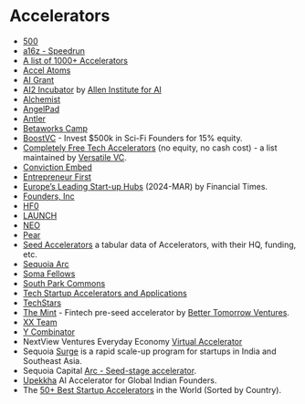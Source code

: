 # Accelerators

- [500](https://500.co)
- [a16z - Speedrun](https://a16z.com/games/speedrun/)
- [A list of 1000+ Accelerators](https://app.folk.app/shared/All-accelerators-rw0kuUNqtzl6j6dDQquoZTYF6MFKIQHo)
- [Accel Atoms](https://atoms.accel.com/)
- [AI Grant](https://aigrant.com)
- [AI2 Incubator](https://www.ai2incubator.com) by [Allen Institute for AI](https://allenai.org)
- [Alchemist](https://www.alchemistaccelerator.com)
- [AngelPad](https://angelpad.com)
- [Antler](https://www.antler.co)
- [Betaworks Camp](https://www.betaworks.com/camp)
- [BoostVC](https://www.boost.vc) - Invest $500k in Sci-Fi Founders for 15% equity.
- [Completely Free Tech Accelerators](https://versatilevc.com/free/accelerators/) (no equity, no cash cost) - a list maintained by [Versatile VC](https://versatilevc.com).
- [Conviction Embed](https://embed.conviction.com)
- [Entrepreneur First](https://www.joinef.com)
- [Europe’s Leading Start-up Hubs](https://rankings.ft.com/incubator-accelerator-programmes-europe/c/ranking) (2024-MAR) by Financial Times.
- [Founders, Inc](https://f.inc)
- [HF0](https://www.hf0.com)
- [LAUNCH](https://www.launch.co)
- [NEO](https://neo.com/accelerator)
- [Pear](https://pear.vc)
- [Seed Accelerators](https://www.seed-db.com/accelerators) a tabular data of Accelerators, with their HQ, funding, etc.
- [Sequoia Arc](https://www.sequoiacap.com/arc/)
- [Soma Fellows](https://somafellows.com)
- [South Park Commons](https://www.southparkcommons.com)
- [Tech Startup Accelerators and Applications](https://taskablehq.com/blog/taskable-guide-startup-accelerators)
- [TechStars](https://www.techstars.com)
- [The Mint](https://www.themint.vc) - Fintech pre-seed accelerator by [Better Tomorrow Ventures](https://btv.vc).
- [XX Team](https://www.xx.team) 
- [Y Combinator](https://www.ycombinator.com)
- NextView Ventures Everyday Economy [Virtual Accelerator](https://nextview.vc/accelerator/)
- Sequoia [Surge](https://www.surgeahead.com) is a rapid scale-up program for startups in India and Southeast Asia.
- Sequoia Capital [Arc - Seed-stage accelerator](https://www.sequoiacap.com/arc/).
- [Upekkha](https://www.upekkha.io) AI Accelerator for Global Indian Founders.
- The [50+ Best Startup Accelerators](https://www.growthmentor.com/blog/best-startup-accelerators/) in the World (Sorted by Country).